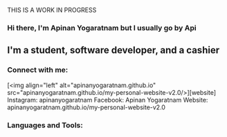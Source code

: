 THIS IS A WORK IN PROGRESS
### Hi there, I'm Apinan Yogaratnam but I usually go by Api

## I'm a student, software developer, and a cashier

### Connect with me:

[<img align="left" alt="apinanyogaratnam.github.io" 
src="apinanyogaratnam.github.io/my-personal-website-v2.0/>][website]
Instagram: apinanyogaratnam
Facebook: Apinan Yogaratnam 
Website: apinanyogaratnam.github.io/my-personal-website-v2.0
### Languages and Tools:

